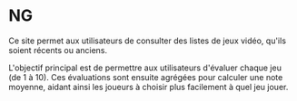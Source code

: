 # NG

Ce site permet aux utilisateurs de consulter des listes de jeux vidéo, qu'ils soient récents ou anciens.

L'objectif principal est de permettre aux utilisateurs d'évaluer chaque jeu (de 1 à 10). Ces évaluations sont ensuite agrégées pour calculer une note moyenne, aidant ainsi les joueurs à choisir plus facilement à quel jeu jouer.